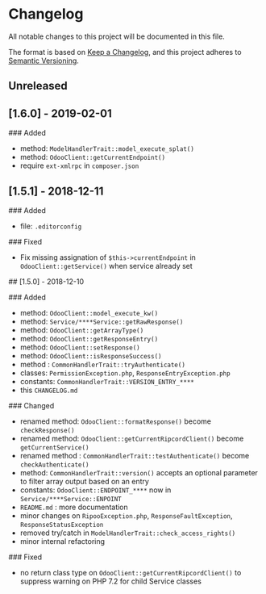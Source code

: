 # Changelog

All notable changes to this project will be documented in this file.

The format is based on [Keep a Changelog](https://keepachangelog.com/en/1.0.0/),
and this project adheres to [Semantic Versioning](https://semver.org/spec/v2.0.0.html).

## Unreleased

## [1.6.0] - 2019-02-01

### Added
- method: `ModelHandlerTrait::model_execute_splat()`
- method: `OdooClient::getCurrentEndpoint()`
- require `ext-xmlrpc` in `composer.json`

## [1.5.1] - 2018-12-11

### Added
- file: `.editorconfig`

### Fixed
- Fix missing assignation of `$this->currentEndpoint` in `OdooClient::getService()` when service already set


## [1.5.0] - 2018-12-10

### Added
- method: `OdooClient::model_execute_kw()`
- method: `Service/****Service::getRawResponse()`
- method: `OdooClient::getArrayType()`
- method: `OdooClient::getResponseEntry()`
- method: `OdooClient::setResponse()`
- method: `OdooClient::isResponseSuccess()`
- method : `CommonHandlerTrait::tryAuthenticate()`
- classes: `PermissionException.php`, `ResponseEntryException.php`
- constants: `CommonHandlerTrait::VERSION_ENTRY_****`
- this `CHANGELOG.md`

### Changed
- renamed method: `OdooClient::formatResponse()` become `checkResponse()`
- renamed method: `OdooClient::getCurrentRipcordClient()` become `getCurrentService()`
- renamed method : `CommonHandlerTrait::testAuthenticate()` become `checkAuthenticate()` 
- method: `CommonHandlerTrait::version()` accepts an optional parameter to filter array output based on an entry
- constants: `OdooClient::ENDPOINT_****` now in `Service/****Service::ENPOINT`
- `README.md` : more documentation
- minor changes on `RipooException.php`, `ResponseFaultException`, `ResponseStatusException`
- removed try/catch in `ModelHandlerTrait::check_access_rights()`
- minor internal refactoring

### Fixed
- no return class type on `OdooClient::getCurrentRipcordClient()` to suppress warning on PHP 7.2 for child Service classes

